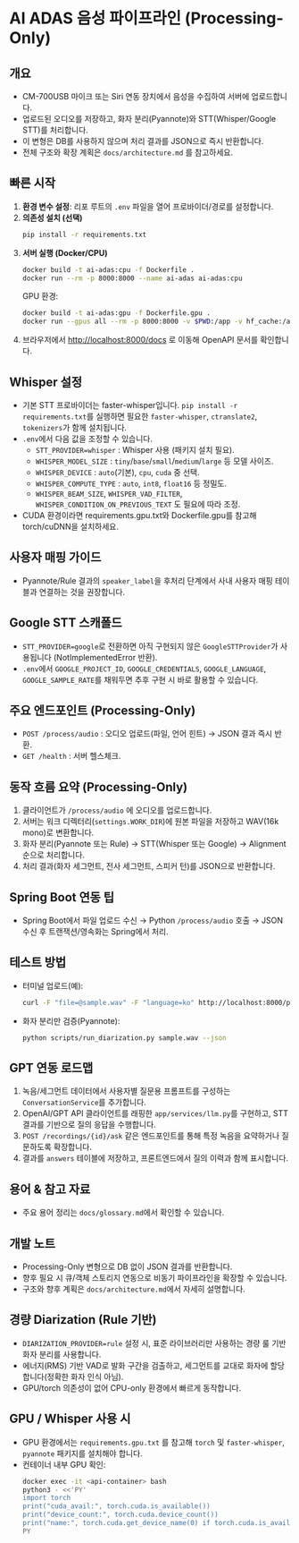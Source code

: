 # AI ADAS 음성 파이프라인 (Processing-Only)

## 개요

- CM-700USB 마이크 또는 Siri 연동 장치에서 음성을 수집하여 서버에 업로드합니다.
- 업로드된 오디오를 저장하고, 화자 분리(Pyannote)와 STT(Whisper/Google STT)를 처리합니다.
- 이 변형은 DB를 사용하지 않으며 처리 결과를 JSON으로 즉시 반환합니다.
- 전체 구조와 확장 계획은 `docs/architecture.md` 를 참고하세요.

## 빠른 시작

1. **환경 변수 설정**: 리포 루트의 `.env` 파일을 열어 프로바이더/경로를 설정합니다.
2. **의존성 설치 (선택)**
   ```bash
   pip install -r requirements.txt
   ```
3. **서버 실행 (Docker/CPU)**
   ```bash
   docker build -t ai-adas:cpu -f Dockerfile .
   docker run --rm -p 8000:8000 --name ai-adas ai-adas:cpu
   ```
   GPU 환경:
   ```bash
   docker build -t ai-adas:gpu -f Dockerfile.gpu .
   docker run --gpus all --rm -p 8000:8000 -v $PWD:/app -v hf_cache:/app/.cache/huggingface --name ai-adas ai-adas:gpu
   ```
5. 브라우저에서 [http://localhost:8000/docs](http://localhost:8000/docs) 로 이동해 OpenAPI 문서를 확인합니다.

## Whisper 설정

- 기본 STT 프로바이더는 faster-whisper입니다. `pip install -r requirements.txt`를 실행하면 필요한 `faster-whisper`,
  `ctranslate2`, `tokenizers`가 함께 설치됩니다.
- `.env`에서 다음 값을 조정할 수 있습니다.
    - `STT_PROVIDER=whisper` : Whisper 사용 (패키지 설치 필요).
    - `WHISPER_MODEL_SIZE` : `tiny`/`base`/`small`/`medium`/`large` 등 모델 사이즈.
    - `WHISPER_DEVICE` : `auto`(기본), `cpu`, `cuda` 중 선택.
    - `WHISPER_COMPUTE_TYPE` : `auto`, `int8`, `float16` 등 정밀도.
    - `WHISPER_BEAM_SIZE`, `WHISPER_VAD_FILTER`, `WHISPER_CONDITION_ON_PREVIOUS_TEXT` 도 필요에 따라 조정.
- CUDA 환경이라면 requirements.gpu.txt와 Dockerfile.gpu를 참고해 torch/cuDNN을 설치하세요.

## 사용자 매핑 가이드

- Pyannote/Rule 결과의 `speaker_label`을 후처리 단계에서 사내 사용자 매핑 테이블과 연결하는 것을 권장합니다.

## Google STT 스캐폴드

- `STT_PROVIDER=google`로 전환하면 아직 구현되지 않은 `GoogleSTTProvider`가 사용됩니다 (NotImplementedError 반환).
- `.env`에서 `GOOGLE_PROJECT_ID`, `GOOGLE_CREDENTIALS`, `GOOGLE_LANGUAGE`, `GOOGLE_SAMPLE_RATE`를 채워두면
  추후 구현 시 바로 활용할 수 있습니다.

## 주요 엔드포인트 (Processing-Only)

- `POST /process/audio` : 오디오 업로드(파일, 언어 힌트) → JSON 결과 즉시 반환.
- `GET /health` : 서버 헬스체크.

## 동작 흐름 요약 (Processing-Only)

1. 클라이언트가 `/process/audio` 에 오디오를 업로드합니다.
2. 서버는 워크 디렉터리(`settings.WORK_DIR`)에 원본 파일을 저장하고 WAV(16k mono)로 변환합니다.
3. 화자 분리(Pyannote 또는 Rule) → STT(Whisper 또는 Google) → Alignment 순으로 처리합니다.
4. 처리 결과(화자 세그먼트, 전사 세그먼트, 스피커 턴)를 JSON으로 반환합니다.

## Spring Boot 연동 팁

- Spring Boot에서 파일 업로드 수신 → Python `/process/audio` 호출 → JSON 수신 후 트랜잭션/영속화는 Spring에서 처리.

## 테스트 방법

- 터미널 업로드(예):
  ```bash
  curl -F "file=@sample.wav" -F "language=ko" http://localhost:8000/process/audio | jq .
  ```
- 화자 분리만 검증(Pyannote):
  ```bash
  python scripts/run_diarization.py sample.wav --json
  ```

## GPT 연동 로드맵

1. 녹음/세그먼트 데이터에서 사용자별 질문용 프롬프트를 구성하는 `ConversationService`를 추가합니다.
2. OpenAI/GPT API 클라이언트를 래핑한 `app/services/llm.py`를 구현하고, STT 결과를 기반으로 질의 응답을 수행합니다.
3. `POST /recordings/{id}/ask` 같은 엔드포인트를 통해 특정 녹음을 요약하거나 질문하도록 확장합니다.
4. 결과를 `answers` 테이블에 저장하고, 프론트엔드에서 질의 이력과 함께 표시합니다.

## 용어 & 참고 자료

- 주요 용어 정리는 `docs/glossary.md`에서 확인할 수 있습니다.

## 개발 노트

- Processing-Only 변형으로 DB 없이 JSON 결과를 반환합니다.
- 향후 필요 시 큐/객체 스토리지 연동으로 비동기 파이프라인을 확장할 수 있습니다.
- 구조와 향후 계획은 `docs/architecture.md`에서 자세히 설명합니다.

## 경량 Diarization (Rule 기반)

- `DIARIZATION_PROVIDER=rule` 설정 시, 표준 라이브러리만 사용하는 경량 룰 기반 화자 분리를 사용합니다.
- 에너지(RMS) 기반 VAD로 발화 구간을 검출하고, 세그먼트를 교대로 화자에 할당합니다(정확한 화자 인식 아님).
- GPU/torch 의존성이 없어 CPU-only 환경에서 빠르게 동작합니다.

## GPU / Whisper 사용 시

- GPU 환경에서는 `requirements.gpu.txt` 를 참고해 `torch` 및 `faster-whisper`, `pyannote` 패키지를 설치해야 합니다.
- 컨테이너 내부 GPU 확인:
  ```bash
  docker exec -it <api-container> bash
  python3 - <<'PY'
  import torch
  print("cuda_avail:", torch.cuda.is_available())
  print("device_count:", torch.cuda.device_count())
  print("name:", torch.cuda.get_device_name(0) if torch.cuda.is_available() else None)
  PY
  ```
